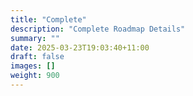```yaml
---
title: "Complete"
description: "Complete Roadmap Details"
summary: ""
date: 2025-03-23T19:03:40+11:00
draft: false
images: []
weight: 900
---
```

